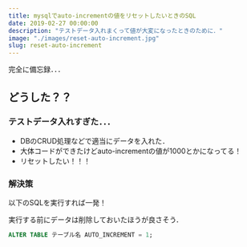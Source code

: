 ```yaml
---
title: mysqlでauto-incrementの値をリセットしたいときのSQL
date: 2019-02-27 00:00:00
description: "テストデータ入れまくって値が大変になったときのために．"
image: "./images/reset-auto-increment.jpg"
slug: reset-auto-increment
---
```


完全に備忘録．．．

## **どうした？？**

### **テストデータ入れすぎた．．．**

- DBのCRUD処理などで適当にデータを入れた．
- 大体コードができたけどauto-incrementの値が1000とかになってる！
- リセットしたい！！！

### **解決策**

以下のSQLを実行すれば一発！

実行する前にデータは削除しておいたほうが良さそう．

```sql
ALTER TABLE テーブル名 AUTO_INCREMENT = 1;
```